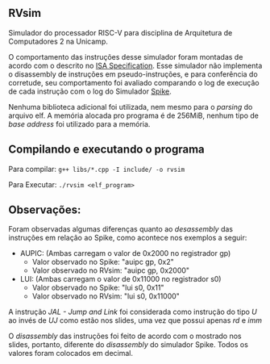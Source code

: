 ## RVsim

Simulador do processador RISC-V para disciplina de Arquitetura de Computadores 2 na Unicamp.

O comportamento das instruções desse simulador foram montadas de acordo com o descrito no [ISA Specification](https://riscv.org/technical/specifications/). Esse simulador não implementa o disassembly de instruções em pseudo-instruções, e para conferência do corretude, seu comportamento foi avaliado comparando o log de execução de cada instrução com o log do Simulador [Spike](https://github.com/riscv/riscv-isa-sim). 

Nenhuma biblioteca adicional foi utilizada, nem mesmo para o *parsing* do arquivo elf. A memória alocada pro programa é de 256MiB, nenhum tipo de *base address* foi utilizado para a memória.
    
## Compilando e executando o programa

Para compilar:
`g++ libs/*.cpp -I include/ -o rvsim`

Para Executar:
`./rvsim <elf_program>`

## Observações:

Foram observadas algumas diferenças quanto ao *desassembly* das instruções em relação ao Spike, como acontece nos exemplos a seguir:
  * AUPIC: (Ambas carregam o valor de 0x2000 no registrador gp)
    * Valor observado no Spike: "auipc   gp, 0x2" 
    * Valor observado no RVsim: "auipc   gp, 0x2000"
  * LUI: (Ambas carregam o valor de 0x11000 no registrador s0)
    * Valor observado no Spike: "lui     s0, 0x11" 
    * Valor observado no RVsim: "lui     s0, 0x11000"

A instrução *JAL - Jump and Link* foi considerada como instrução do tipo *U* ao invés de *UJ* como estão nos slides, uma vez que possui apenas *rd* e *imm*

O *disassembly* das instruções foi feito de acordo com o mostrado nos slides, portanto, diferente do *disassembly* do simulador Spike. Todos os valores foram colocados em decimal.